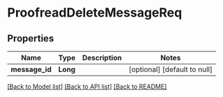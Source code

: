 # ProofreadDeleteMessageReq
## Properties

| Name | Type | Description | Notes |
|------------ | ------------- | ------------- | -------------|
| **message\_id** | **Long** |  | [optional] [default to null] |

[[Back to Model list]](../README.md#documentation-for-models) [[Back to API list]](../README.md#documentation-for-api-endpoints) [[Back to README]](../README.md)


